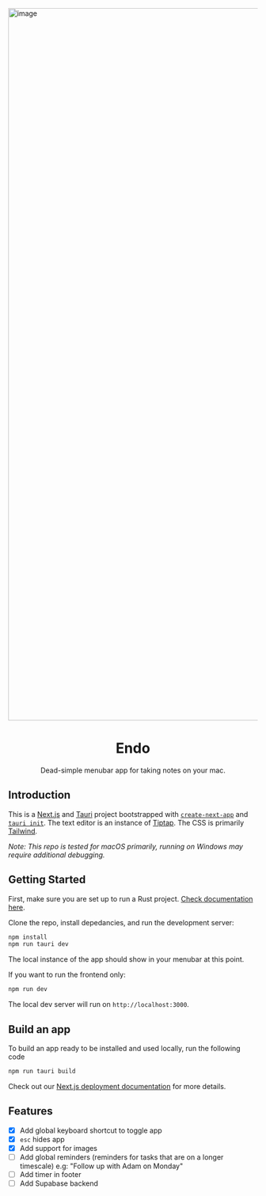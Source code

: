 <img width="1440" alt="image" src="https://github.com/sarimrmalik/endo/assets/60831757/2cf3d4d6-9266-4f38-a4b5-ea78c9bb60da">

<h1 align="center">Endo</h1>

<p align="center">
  Dead-simple menubar app for taking notes on your mac. 
</p>

## Introduction

This is a [Next.js](https://nextjs.org/) and [Tauri](https://tauri.app/) project bootstrapped with [`create-next-app`](https://github.com/vercel/next.js/tree/canary/packages/create-next-app) and [`tauri init`](https://tauri.app/v1/guides/getting-started/setup/next-js/#create-the-rust-project). The text editor is an instance of [Tiptap](https://tiptap.dev/). The CSS is primarily [Tailwind](https://tailwindcss.com/docs).

_Note: This repo is tested for macOS primarily, running on Windows may require additional debugging._

## Getting Started

First, make sure you are set up to run a Rust project. [Check documentation here](https://tauri.app/v1/guides/getting-started/prerequisites#setting-up-macos).

Clone the repo, install depedancies, and run the development server:

```bash
npm install
npm run tauri dev
```

The local instance of the app should show in your menubar at this point.

If you want to run the frontend only:

```bash
npm run dev
```

The local dev server will run on `http://localhost:3000`.

## Build an app

To build an app ready to be installed and used locally, run the following code

```bash
npm run tauri build
```

Check out our [Next.js deployment documentation](https://nextjs.org/docs/deployment) for more details.

## Features

- [x] Add global keyboard shortcut to toggle app
- [x] `esc` hides app
- [x] Add support for images
- [ ] Add global reminders (reminders for tasks that are on a longer timescale) e.g: "Follow up with Adam on Monday"
- [ ] Add timer in footer
- [ ] Add Supabase backend
